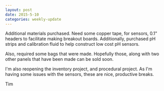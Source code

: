 ```yaml
---
layout: post
date: 2015-5-10
categories: weekly-update
---
```


Additional materials purchased. Need some copper tape, for sensors, 0.1" headers
to facilitate making breakout boards. Additionally, purchased pH strips and
calibration fluid to help construct low cost pH sensors.

Also, required some bags that were made. Hopefully those, along with two other
panels that have been made can be sold soon.

I'm also reopening the inventory project, and procedural project. As I'm having
some issues with the sensors, these are nice, productive breaks.

Tim
